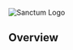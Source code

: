 ![Sanctum Logo](https://github.com/JulianoCP/SanctumAbyssus/blob/main/assets/git/SanctumAbyssusLogo.png "Hover text")

## Overview
